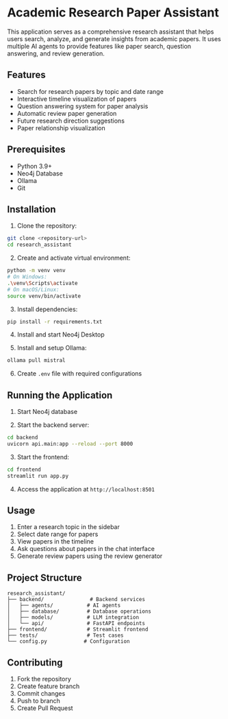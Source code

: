 # Academic Research Paper Assistant

This application serves as a comprehensive research assistant that helps users search, analyze, and generate insights from academic papers. It uses multiple AI agents to provide features like paper search, question answering, and review generation.

## Features

- Search for research papers by topic and date range
- Interactive timeline visualization of papers
- Question answering system for paper analysis
- Automatic review paper generation
- Future research direction suggestions
- Paper relationship visualization

## Prerequisites

- Python 3.9+
- Neo4j Database
- Ollama
- Git

## Installation

1. Clone the repository:
```bash
git clone <repository-url>
cd research_assistant
```

2. Create and activate virtual environment:
```bash
python -m venv venv
# On Windows:
.\venv\Scripts\activate
# On macOS/Linux:
source venv/bin/activate
```

3. Install dependencies:
```bash
pip install -r requirements.txt
```

4. Install and start Neo4j Desktop

5. Install and setup Ollama:
```bash
ollama pull mistral
```

6. Create `.env` file with required configurations

## Running the Application

1. Start Neo4j database

2. Start the backend server:
```bash
cd backend
uvicorn api.main:app --reload --port 8000
```

3. Start the frontend:
```bash
cd frontend
streamlit run app.py
```

4. Access the application at `http://localhost:8501`

## Usage

1. Enter a research topic in the sidebar
2. Select date range for papers
3. View papers in the timeline
4. Ask questions about papers in the chat interface
5. Generate review papers using the review generator

## Project Structure

```
research_assistant/
├── backend/               # Backend services
│   ├── agents/           # AI agents
│   ├── database/         # Database operations
│   ├── models/           # LLM integration
│   └── api/              # FastAPI endpoints
├── frontend/             # Streamlit frontend
├── tests/                # Test cases
└── config.py            # Configuration
```


## Contributing

1. Fork the repository
2. Create feature branch
3. Commit changes
4. Push to branch
5. Create Pull Request

